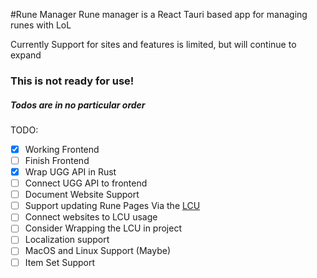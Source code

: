 #Rune Manager
Rune manager is a React Tauri based app for managing runes with LoL

Currently Support for sites and features is limited, but will continue to expand

### This is not ready for use!
##### Todos are in no particular order
TODO: 

- [X] Working Frontend
- [ ] Finish Frontend
- [x] Wrap UGG API in Rust
- [ ] Connect UGG API to frontend
- [ ] Document Website Support
- [ ] Support updating Rune Pages Via the [LCU](https://lib.rs/crates/shaco)
- [ ] Connect websites to LCU usage
- [ ] Consider Wrapping the LCU in project
- [ ] Localization support
- [ ] MacOS and Linux Support (Maybe)
- [ ] Item Set Support